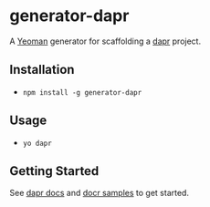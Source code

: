 # generator-dapr

A [Yeoman](http://yeoman.io) generator for scaffolding a [dapr](http://dapr.io) project.


## Installation

- `npm install -g generator-dapr`

## Usage

- `yo dapr`

## Getting Started

See [dapr docs](https://github.com/dapr/docs) and [docr samples](https://github.com/dapr/samples) to get started.
